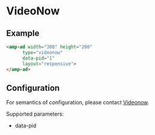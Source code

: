 <!---
Copyright 2015 The AMP HTML Authors. All Rights Reserved.

Licensed under the Apache License, Version 2.0 (the "License");
you may not use this file except in compliance with the License.
You may obtain a copy of the License at

      http://www.apache.org/licenses/LICENSE-2.0

Unless required by applicable law or agreed to in writing, software
distributed under the License is distributed on an "AS-IS" BASIS,
WITHOUT WARRANTIES OR CONDITIONS OF ANY KIND, either express or implied.
See the License for the specific language governing permissions and
limitations under the License.
-->

# VideoNow

## Example

```html
<amp-ad width="300" height="200"
      type="videonow"
      data-pid="1"
      layout="responsive">
</amp-ad>
```

## Configuration

For semantics of configuration, please contact [Videonow](http://videonow.ru/html/advertisers/).

Supported parameters:

- data-pid
